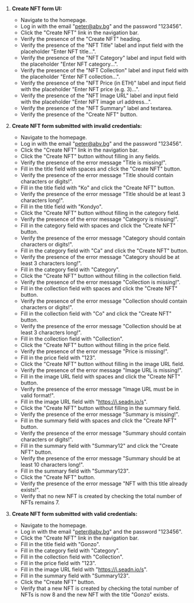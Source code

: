 1. **Create NFT form UI:**
   - Navigate to the homepage.
   - Log in with the email "peter@abv.bg" and the password "123456".
   - Click the "Create NFT" link in the navigation bar.
   - Verify the presence of the "Create NFT" heading.
   - Verify the presence of the "NFT Title" label and input field with the placeholder "Enter NFT title...".
   - Verify the presence of the "NFT Category" label and input field with the placeholder "Enter NFT category...".
   - Verify the presence of the "NFT Collection" label and input field with the placeholder "Enter NFT collection...".
   - Verify the presence of the "NFT Price (in ETH)" label and input field with the placeholder "Enter NFT price (e.g. 3)...".
   - Verify the presence of the "NFT Image URL" label and input field with the placeholder "Enter NFT image url address...".
   - Verify the presence of the "NFT Summary" label and textarea.
   - Verify the presence of the "Create NFT" button.

2. **Create NFT form submitted with invalid credentials:**
   - Navigate to the homepage.
   - Log in with the email "peter@abv.bg" and the password "123456".
   - Click the "Create NFT" link in the navigation bar.
   - Click the "Create NFT" button without filling in any fields.
   - Verify the presence of the error message "Title is missing!".
   - Fill in the title field with spaces and click the "Create NFT" button.
   - Verify the presence of the error message "Title should contain characters or digits!".
   - Fill in the title field with "Ko" and click the "Create NFT" button.
   - Verify the presence of the error message "Title should be at least 3 characters long!".
   - Fill in the title field with "Kondyo".
   - Click the "Create NFT" button without filling in the category field.
   - Verify the presence of the error message "Category is missing!".
   - Fill in the category field with spaces and click the "Create NFT" button.
   - Verify the presence of the error message "Category should contain characters or digits!".
   - Fill in the category field with "Ca" and click the "Create NFT" button.
   - Verify the presence of the error message "Category should be at least 3 characters long!".
   - Fill in the category field with "Category".
   - Click the "Create NFT" button without filling in the collection field.
   - Verify the presence of the error message "Collection is missing!".
   - Fill in the collection field with spaces and click the "Create NFT" button.
   - Verify the presence of the error message "Collection should contain characters or digits!".
   - Fill in the collection field with "Co" and click the "Create NFT" button.
   - Verify the presence of the error message "Collection should be at least 3 characters long!".
   - Fill in the collection field with "Collection".
   - Click the "Create NFT" button without filling in the price field.
   - Verify the presence of the error message "Price is missing!".
   - Fill in the price field with "123".
   - Click the "Create NFT" button without filling in the image URL field.
   - Verify the presence of the error message "Image URL is missing!".
   - Fill in the image URL field with spaces and click the "Create NFT" button.
   - Verify the presence of the error message "Image URL must be in valid format!".
   - Fill in the image URL field with "https://i.seadn.io/s".
   - Click the "Create NFT" button without filling in the summary field.
   - Verify the presence of the error message "Summary is missing!".
   - Fill in the summary field with spaces and click the "Create NFT" button.
   - Verify the presence of the error message "Summary should contain characters or digits!".
   - Fill in the summary field with "Summary12" and click the "Create NFT" button.
   - Verify the presence of the error message "Summary should be at least 10 characters long!".
   - Fill in the summary field with "Summary123".
   - Click the "Create NFT" button.
   - Verify the presence of the error message "NFT with this title already exists!".
   - Verify that no new NFT is created by checking the total number of NFTs remains 7.

3. **Create NFT form submitted with valid credentials:**
   - Navigate to the homepage.
   - Log in with the email "peter@abv.bg" and the password "123456".
   - Click the "Create NFT" link in the navigation bar.
   - Fill in the title field with "Gonzo".
   - Fill in the category field with "Category".
   - Fill in the collection field with "Collection".
   - Fill in the price field with "123".
   - Fill in the image URL field with "https://i.seadn.io/s".
   - Fill in the summary field with "Summary123".
   - Click the "Create NFT" button.
   - Verify that a new NFT is created by checking the total number of NFTs is now 8 and the new NFT with the title "Gonzo" exists.